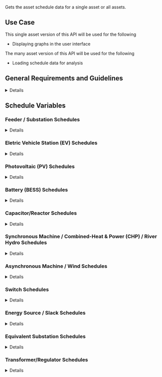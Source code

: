 Gets the asset schedule data for a single asset or all assets.

## Use Case
This single asset version of this API will be used for the following
* Displaying graphs in the user interface

The many asset version of this API will be used for the following
* Loading schedule data for analysis

## General Requirements and Guidelines

<details>

### Missing Data
The data returned by the API should not be missing any timepoints or data for assets.
In the absence of data, assets will fallback on their default behaviors. See the
Schedule Variables section for more information on defaults.

### Data Alignment
Timestamps must be aligned to the interval size.

For example:
for a 5 minute interval, your datetimes must be a multiple of 5 minutes
past the hour. some examples of valid 5 minute datetimes:
2000-01-01T23:00:00Z, 2000-01-01T23:05:00Z, 2000-01-01T23:35:00Z
for a 30 minute interval, your datetimes must be a multiple of 30 minutes
past the hour. some example of valid 30 minute datetimes:
2000-01-01T00:00:00Z, 2000-01-01T01:00:00Z, 2000-01-01T01:30:00Z

### Performance Guidelines
This endpoint provides the asset schedule data for both simulation and UI which will query very different amounts of data and have different performance expectations.

#### Single Asset Requests (Primarily User Interface Requests)

These requests are for data for single asset over any time range.
They populate graphs and charts in the user interface. If they are slow, 
the user interface will be slow so our expectation is the target response time
should be under 1 second. 

We perform these queries with certain breakpoints where we will shift the
aggregation level to ensure the number of datapoints we retrieve remains
relatively small. None of the requests performed should result in a response
with greater than 200 datapoints. 

**Sample Queries**

| start_datetime       | end_datetime         | time_interval | response length |
| -------------------- | -------------------- | ------------- | -------------   |
| 2000-01-01T00:00:00Z | 2000-12-31T23:59:59Z | 1 month       | 12 timepoints   |
| 2000-01-01T00:00:00Z | 2000-01-31T23:59:59Z | 1 day         | 31 timepoints   |
| 2000-01-01T00:00:00Z | 2000-01-01T23:59:59Z | 1 hour        | 24 timepoints   |
| 2000-01-01T00:00:00Z | 2000-01-01T01:59:59Z | 5 minutes     | 24 timepoints   |

#### Multiple Asset Requests (Primarily Analysis Requests) 

These requests are for data for all of the assets in the network but have a smaller
maximum time range. They are used to populate the data for assets when starting
an analysis. Because these are used in the background and request a much larger
amounts of data, their performance is expected to be slower. Ideally all responses
of this type are <30s however longer responses will be accepted, they will just
impact total analysis time.

With current product functionality, we never request time ranges greater than 1
month for multiple asset reqests. 

**Sample Queries**

| start_datetime       | end_datetime         | time_interval | response length |
| -------------------- | -------------------- | ------------- | -------------   |
| 2000-01-01T00:00:00Z | 2000-01-31T23:59:59Z | 1 day         | 31 timepoints per asset |
| 2000-01-01T00:00:00Z | 2000-01-01T23:59:59Z | 1 hour        | 24 timepoints per asset |
| 2000-01-01T00:00:00Z | 2000-01-01T01:59:59Z | 5 minutes     | 24 timepoints per asset |`

</details>

## Schedule Variables

### Feeder / Substation Schedules

<details>
Feeders and substations support a balanced load/gen schedules.

#### Load/Gen Schedule
A Load/Gen schedule can be provided for a feeder/substation.
The load and generation values will be allocated throughout the equipment container
it is associated with. More details on load allocation are available through the
GridOS product documentation.

We require all timepoints to be present for feeders/substations if data is being
provided. Gaps are likely to cause the analysis to fail or behave unpredictably.

| Variable Name  | Description                                         | Units |
|----------------|-----------------------------------------------------|-------|
| load           | total loading of all assets in the feeder           | W     |
| load_pf        | power factor of the feeder load                     | p.u   |
| generation     | total generation of all assets in of the feeder     | W     |
| generation_pf  | power factor of the feeder generation               | p.u   |

</details>

### Eletric Vehicle Station (EV) Schedules

<details>
EVs support two types of schedules, PQ and charging event schedules

#### PQ Schedule
A PQ schedule will be used for an EV if it is in scheduled mode. 
The EV will follow the specified PQ values and no optimization will be performed.

For any timepoints where the PQ values are not specified, P,Q are assumed to be 0.

| Variable Name | Description                                          | Units |
|---------------|------------------------------------------------------|-------|
| p             | real power consumption                               | W     |
| q             | reactive power consumption                           | VAR   |

#### Charging Event Schedule
A charging event schedule will be used for an EV when it is in *Global* mode and performing an OPF. 
When in this mode the optimization engine will make use of the provided events to determine how to
optimally charge the electric vehicle to meet the desired objective.

This schedule type is unique in that the interpolation and sampling parameters
of the API are not relevant to these values. There is no way to downsample the
schedules in a way that would have any real meaning. What this does mean is if
you are providing an extremely large number of schedules of the timeperiod,
there could be performance impacts. Additionally these values don't need to be
synchronized with the timestamps, however they *do* need to align to the
interval provided.

If no charging events are provided, the EV Station is assumed to be doing nothing
and will consume no power.

| Variable Name          | Description                                                             | Units |
|------------------------|-------------------------------------------------------------------------|-------|
| pf                     | power factor of the charging event  (number between 0 and 1)            | n/a   |
| p_max                  | maximum real power of the charging event                                | W     |
| start_soc              | starting state-of-charge of the EV battery (note: 0 = 0% and 1 = 100%)  | %     |
| total_battery_capacity | total capacity of the EV battery                                        | Wh    |

</details>

### Photovoltaic (PV) Schedules

<details>
Photovoltaics only support a PQ schedule

#### PQ Schedule
A PQ schedule will be used for an PV if it is in scheduled mode. 
The PV will follow the specified PQ values and no optimization will be performed.

For any timepoints where the PQ values are not specified, P,Q are will be allocated
proportionally from the substation generation.

| Variable Name | Description                                          | Units |
|---------------|------------------------------------------------------|-------|
| p             | real power consumption                               | W     |
| q             | reactive power consumption                           | VAR   |

</details>

### Battery (BESS) Schedules

<details>

BESS support two types of schedules, PQ and SoC schedules

#### PQ Schedule
A PQ schedule will be used for a BESS if it is in scheduled mode. 
The BESS will follow the specified PQ values and no optimization will be performed.

For any timepoints where the PQ values are not specified, P,Q are assumed to be 0.

| Variable Name | Description                                                       | Units |
|---------------|-------------------------------------------------------------------|-------|
| p             | real power (positive = charging, negative = discharging)          | W     |
| q             | reactive power (positive = charging, negative = discharging)      | VAR   |

#### Soc Schedule
A SoC schedule will be used for a BESS if it is in global mode. The optimization will control
the PQ of the battery to optimally dispatch and the SoC schedule will be used to cap the
min and max charge levels.

For any timepoints where the SoC values are not specified, the min and max SoC
of the battery asset will be used.

| Variable Name | Description                                          | Units |
|---------------|------------------------------------------------------|-------|
| min_SOC       | value between 0 and 1  (where 0 = 0% and 1 = 100%)   | %     |
| max_SOC       | value between 0 and 1  (where 0 = 0% and 1 = 100%)   | %     |

</details>

### Capacitor/Reactor Schedules

<details>

Capacitors support being connected and disconnected via schedules. This can either be provided
per-phase or as a single balanced value.

For any timepoints where the state values are not specified, the capacitor will
be assumed to be in its default connection state.

#### Balanced Schedule
| Variable Name | Description                                                       | Units |
|---------------|-------------------------------------------------------------------|-------|
| state         | either 0 (indicates disconnected) or 1  (indicates connected)     | n/a   |

#### Unbalanced Schedule
| Variable Name | Description                                                       | Units |
|---------------|-------------------------------------------------------------------|-------|
| state_a       | either 0 (indicates disconnected) or 1  (indicates connected)     | n/a   |
| state_b       | either 0 (indicates disconnected) or 1  (indicates connected)     | n/a   |
| state_c       | either 0 (indicates disconnected) or 1  (indicates connected)     | n/a   |

</details>

### Synchronous Machine / Combined-Heat & Power (CHP) / River Hydro Schedules

<details>

Synchronous machines and their variations support a balanced PQ schedule.

For any timepoints where the PQ values are not specified, P,Q are assumed to be 0.

#### Balanced Schedule
| Variable Name | Description                                          | Units |
|---------------|------------------------------------------------------|-------|
| p             | real power generation                                | W     |
| q             | reactive power generation                            | VAR   |

</details>

### Asynchronous Machine / Wind Schedules

<details>

Asynchronous machines and their variations support a balanced PQ schedule.

For any timepoints where the PQ values are not specified, P,Q are will be allocated
proportionally from the substation generation.

#### Balanced Schedule
| Variable Name | Description                                          | Units |
|---------------|------------------------------------------------------|-------|
| p             | real power generation                                | W     |
| q             | reactive power generation                            | VAR   |

</details>

### Switch Schedules

<details>

Switches support being open/closed via schedules. They can either be provided
per-phase or as a single balanced value.

For any timepoints where the status values are not specified, the switch will be
assumed to be in its default open/closed state.

#### Balanced Schedule
| Variable Name | Description                                          | Units |
|---------------|------------------------------------------------------|-------|
| status        | either 0 (indicates open) or 1 (indicates closed)    | n/a   |

#### Unbalanced Schedule
| Variable Name | Description                                          | Units |
|---------------|------------------------------------------------------|-------|
| status_a      | either 0 (indicates open) or 1 (indicates closed)    | n/a   |
| status_b      | either 0 (indicates open) or 1 (indicates closed)    | n/a   |
| status_c      | either 0 (indicates open) or 1 (indicates closed)    | n/a   |

</details>

### Energy Source / Slack Schedules

<details>

Energy Sources support a balanced operating voltage schedule.

For any timepoints where the operationg voltage values are not specified, the
energy source will be assumed to use its default operating voltage.
#### Operating Voltage Schedule
| Variable Name     | Description                                      | Units |
|-------------------|--------------------------------------------------|-------|
| operating_voltage | operating voltage (per unit value; >0.4, <1.6)   | p.u   |

</details>

### Equivalent Substation Schedules

<details>

Equivalent substations support a balanced or unbalanced PQ schedule.

For any timepoints where the PQ values are not specified, P,Q are assumed to be 0.

#### Balanced Schedule
| Variable Name | Description                                                       | Units |
|---------------|-------------------------------------------------------------------|-------|
| p             | real power (positive=consumption, negative=backfeeding            | W     |
| q             | reactive power (positive=consumption, negative=backfeeding)       | VAR   |

#### Unbalanced Schedule
| Variable Name | Description                                                            | Units |
|---------------|------------------------------------------------------------------------|-------|
| timestamp     | UTC timestamp in ISO8601 format (e.g., 2019-09-04T00:00:00+00:00)      | n/a   |
| p_a           | real power on A phase (positive=consumption, negative=backfeeding      | W     |
| p_b           | real power on B phase (positive=consumption, negative=backfeeding      | W     |
| p_c           | real power on C phase (positive=consumption, negative=backfeeding      | W     |
| q_a           | reactive power on A phase (positive=consumption, negative=backfeeding) | VAR   |
| q_b           | reactive power on B phase (positive=consumption, negative=backfeeding) | VAR   |
| q_c           | reactive power on C phase (positive=consumption, negative=backfeeding) | VAR   |

</details>

### Transformer/Regulator Schedules

<details>

Transformers and regulators support a balanced or unbalanced tap position schedule.

For any timepoints where the tap position values are not specified, the transformer will be
assumed to be in its default tap position.

#### Balanced Schedule
| Column Name     | Description                                        | Units |
|-----------------|----------------------------------------------------|-------|
| tap_positions   | integer number indicating the tap position         | n/a   |

#### Unbalanced Schedule
| Column Name     | Description                                           | Units |
|-----------------|-------------------------------------------------------|-------|
| tap_positions_a | integer number indicating the tap position on phase a | n/a   |
| tap_positions_b | integer number indicating the tap position on phase b | n/a   |
| tap_positions_c | integer number indicating the tap position on phase c | n/a   |

</details>
